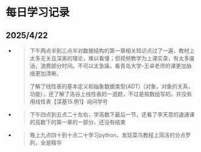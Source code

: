 # 每日学习记录

## 2025/4/22

* > 下午两点半到三点半对数据结构的第一章相关知识点过了一遍，教材上太多无关且深奥的理论，难以看懂；但视频教学为上课实录，有太多废话，浪费部分时间。不可以太急躁，看青岛大学-王卓老师的课更加脉络更加清晰。
  >
  > 了解了线性表的基本定义和抽象数据类型(ADT)（对象，对象的关系，功能），还了解了洛谷上线性表的一道题，不过是按数组写的，并没有用线性表【深基15.例1】询问学号

* >下午四点到五点二十左右，学高数下最后一节，还看了李天意的速通课的高数下的第一章的一部分，还没有结束

* >晚上九点四十到十点二十学习python，发现菜鸟教程上简洁的分点罗列，全是精华
  >